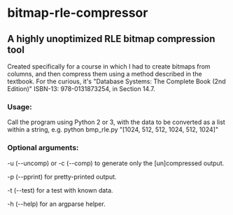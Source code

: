 # bitmap-rle-compressor

## A highly unoptimized RLE bitmap compression tool

Created specifically for a course in which I had to create bitmaps from columns, and then compress them using a method described in the textbook. For the curious, it's "Database Systems: The Complete Book (2nd Edition)" ISBN-13: 978-0131873254, in Section 14.7.

### Usage: 
Call the program using Python 2 or 3, with the data to be converted as a list within a string, e.g. python bmp_rle.py "[1024, 512, 512, 1024, 512, 1024]"

### Optional arguments:
-u (--uncomp) or -c (--comp) to generate only the [un]compressed output.

-p (--pprint) for pretty-printed output.

-t (--test) for a test with known data.

-h (--help) for an argparse helper.